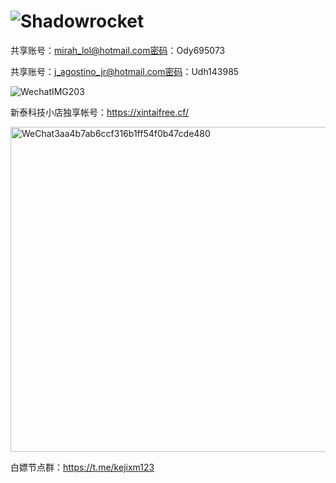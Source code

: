 # ![Shadowrocket](https://user-images.githubusercontent.com/98630054/183797510-e64b45a5-dbda-49cf-97ff-d14338f4d33d.png)
共享账号：mirah_lol@hotmail.com密码：Ody695073


共享账号：j_agostino_jr@hotmail.com密码：Udh143985


![WechatIMG203](https://user-images.githubusercontent.com/98630054/183799475-c40c2858-dc81-4bfc-9031-7f351fbce6ea.jpeg)


新泰科技小店独享帐号：https://xintaifree.cf/

<img width="520" alt="WeChat3aa4b7ab6ccf316b1ff54f0b47cde480" src="https://user-images.githubusercontent.com/98630054/183807646-72bbb676-d73d-446a-9112-92a01e5ecf27.png">



白嫖节点群：https://t.me/kejixm123
